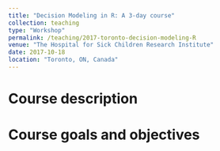 ```yaml
---
title: "Decision Modeling in R: A 3-day course"
collection: teaching
type: "Workshop"
permalink: /teaching/2017-toronto-decision-modeling-R
venue: "The Hospital for Sick Children Research Institute"
date: 2017-10-18
location: "Toronto, ON, Canada"
---
```


Course description
======

Course goals and objectives
======
